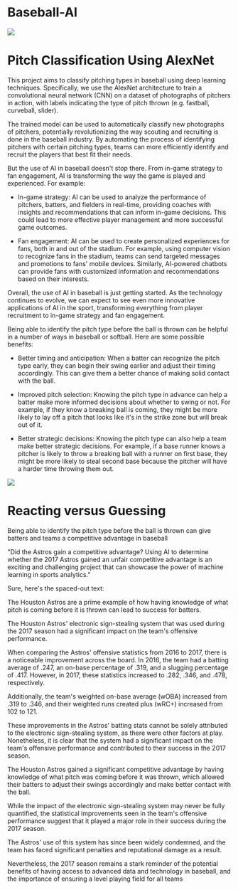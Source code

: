 # Baseball-AI





<img src='https://media.npr.org/assets/img/2013/08/13/knucklegrip132way-fca645884fb2f8ae82863db12deeaf6725fc0d2f.jpg'>



# Pitch Classification Using AlexNet

This project aims to classify pitching types in baseball using deep learning techniques. Specifically, we use the AlexNet architecture to train a convolutional neural network (CNN) on a dataset of photographs of pitchers in action, with labels indicating the type of pitch thrown (e.g. fastball, curveball, slider).

The trained model can be used to automatically classify new photographs of pitchers, potentially revolutionizing the way scouting and recruiting is done in the baseball industry. By automating the process of identifying pitchers with certain pitching types, teams can more efficiently identify and recruit the players that best fit their needs.

But the use of AI in baseball doesn't stop there. From in-game strategy to fan engagement, AI is transforming the way the game is played and experienced. For example:

* In-game strategy: AI can be used to analyze the performance of pitchers, batters, and fielders in real-time, providing coaches with insights and recommendations that can inform in-game decisions. This could lead to more effective player management and more successful game outcomes.

* Fan engagement: AI can be used to create personalized experiences for fans, both in and out of the stadium. For example, using computer vision to recognize fans in the stadium, teams can send targeted messages and promotions to fans' mobile devices. Similarly, AI-powered chatbots can provide fans with customized information and recommendations based on their interests.

Overall, the use of AI in baseball is just getting started. As the technology continues to evolve, we can expect to see even more innovative applications of AI in the sport, transforming everything from player recruitment to in-game strategy and fan engagement.

Being able to identify the pitch type before the ball is thrown can be helpful in a number of ways in baseball or softball. Here are some possible benefits:

*  Better timing and anticipation: When a batter can recognize the pitch type early, they can begin their swing earlier and adjust their timing accordingly. This can give them a better chance of making solid contact with the ball.

*  Improved pitch selection: Knowing the pitch type in advance can help a batter make more informed decisions about whether to swing or not. For example, if they know a breaking ball is coming, they might be more likely to lay off a pitch that looks like it's in the strike zone but will break out of it.

*  Better strategic decisions: Knowing the pitch type can also help a team make better strategic decisions. For example, if a base runner knows a pitcher is likely to throw a breaking ball with a runner on first base, they might be more likely to steal second base because the pitcher will have a harder time throwing them out.

<img src='https://wallpapers.com/images/featured/gza8bsyc04oix54s.jpg'>


# Reacting versus Guessing

Being able to identify the pitch type before the ball is thrown can give batters and teams a competitive advantage in baseball 

"Did the Astros gain a competitive advantage? Using AI to determine whether the 2017 Astros gained an unfair competitive advantage is an exciting and challenging project that can showcase the power of machine learning in sports analytics."

Sure, here's the spaced-out text:

The Houston Astros are a prime example of how having knowledge of what pitch is coming before it is thrown can lead to success for batters.

The Houston Astros' electronic sign-stealing system that was used during the 2017 season had a significant impact on the team's offensive performance.

When comparing the Astros' offensive statistics from 2016 to 2017, there is a noticeable improvement across the board. In 2016, the team had a batting average of .247, an on-base percentage of .319, and a slugging percentage of .417. However, in 2017, these statistics increased to .282, .346, and .478, respectively.

Additionally, the team's weighted on-base average (wOBA) increased from .319 to .346, and their weighted runs created plus (wRC+) increased from 102 to 121.

These improvements in the Astros' batting stats cannot be solely attributed to the electronic sign-stealing system, as there were other factors at play. Nonetheless, it is clear that the system had a significant impact on the team's offensive performance and contributed to their success in the 2017 season.

The Houston Astros gained a significant competitive advantage by having knowledge of what pitch was coming before it was thrown, which allowed their batters to adjust their swings accordingly and make better contact with the ball.

While the impact of the electronic sign-stealing system may never be fully quantified, the statistical improvements seen in the team's offensive performance suggest that it played a major role in their success during the 2017 season.

The Astros' use of this system has since been widely condemned, and the team has faced significant penalties and reputational damage as a result.

Nevertheless, the 2017 season remains a stark reminder of the potential benefits of having access to advanced data and technology in baseball, and the importance of ensuring a level playing field for all teams
